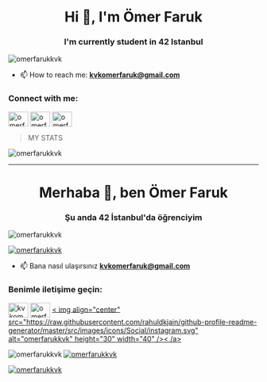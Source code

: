 
<h1 align="center">Hi 👋, I'm Ömer Faruk</h1>
<h3 align="center">I'm currently student in 42 Istanbul</h3>

<p align="left"> <img src="https://komarev.com/ghpvc/?username=omerfarukkvk&label=Profile%20views&color=0e75b6&style=flat" alt="omerfarukkvk" /> </p>
  

- 📫 How to reach me: **kvkomerfaruk@gmail.com**

<h3 align="left">Connect with me:</h3>
<p align="left">
<a href="https://twitter.com/kvkomerfaruk" target="blank"><img align="center" src="https://raw.githubusercontent.com/rahuldkjain/github-profile-readme-generator/master/src/images/icons/Social/twitter.svg" alt="omerfarukkvk" height="30" width="40" /></a>
<a href="https://linkedin.com/in/omerfarukkvk" target="blank"><img align="center" src="https://raw.githubusercontent.com/rahuldkjain/github-profile-readme-generator/master/src/images/icons/Social/linked-in-alt.svg" alt="omerfarukkvk" height="30" width="40" /></a>
<a href="https://instagram.com/omerfarukkvk" target="blank"><img align="center" src="https://raw.githubusercontent.com/rahuldkjain/github-profile-readme-generator/master/src/images/icons/Social/instagram.svg" alt="omerfarukkvk" height="30" width="40" /></a>
</p>

<p align="left">
</p>

> MY STATS

<p> <img align="center" src="https://github-readme-stats.vercel.app/api?username=omerfarukkvk&show_icons=true&locale=tr" alt="omerfarukkvk" /></p>

----------------------------------------------------------------------


<h1 align="center">Merhaba 👋, ben Ömer Faruk</h1>
<h3 align="center">Şu anda 42 İstanbul'da öğrenciyim</h3>

<p align="left"> <img src="https://komarev.com/ghpvc/?username=omerfarukkvk&label=Profile%20views&color=0e75b6&style=flat" alt="omerfarukkvk" /> </p>

<p align="left"> <a href=" https://github.com/ryo-ma/github-profile-trophy"><img src="https://github-profile-trophy.vercel.app/?username=omerfarukkvk" alt="omerfarukkvk" /> </a> </p>

- 📫 Bana nasıl ulaşırsınız **kvkomerfaruk@gmail.com**

<h3 align="left">Benimle iletişime geçin:</h3>
<p align="left">
<a href="https://twitter.com/kvkomerfaruk" target="boş"><img align="center" src="https://raw.githubusercontent.com/rahuldkjain/github-profile-readme-generator /master/src/images/icons/Social/twitter.svg" alt="kvkomerfaruk" height="30" width="40" /></a>
<a href="https://linkedin.com/in /omerfarukkvk" target="boş"><img align="center" src="https://raw.githubusercontent.com/rahuldkjain/github-profile-readme-generator/master/src/images/icons/Social/linked -in-alt.svg" alt="omerfarukkvk" height="30" width="40" /></a>
<a href="https://instagram.com/omerfarukkvk" target="blank">< img align="center" src="https://raw.githubusercontent.com/rahuldkjain/github-profile-readme-generator/master/src/images/icons/Social/instagram.svg" alt="omerfarukkvk" height="30" width="40" />< /a>
</p>

<p><img align="left" src="https://github-readme-stats.vercel.app/api/top-langs?username=omerfarukkvk&show_icons=true&locale=tr&layout=compact" alt="omerfarukkvk" /> </p>

<p> <img align="center" src="https://github-readme-stats.vercel.app/api?username=omerfarukkvk&show_icons=true&locale=en" alt="omerfarukkvk" /> </p>

<p><img align="center" src="https://github-readme-streak-stats.herokuapp.com/?user=omerfarukkvk&" alt="omerfarukkvk" /></p>